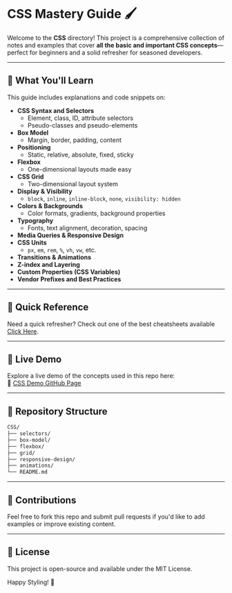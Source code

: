 # CSS Mastery Guide 🖌️

Welcome to the **CSS** directory! This project is a comprehensive collection of notes and examples that cover **all the basic and important CSS concepts**—perfect for beginners and a solid refresher for seasoned developers.

---

## 📘 What You'll Learn

This guide includes explanations and code snippets on:

- **CSS Syntax and Selectors**
  - Element, class, ID, attribute selectors
  - Pseudo-classes and pseudo-elements
- **Box Model**
  - Margin, border, padding, content
- **Positioning**
  - Static, relative, absolute, fixed, sticky
- **Flexbox**
  - One-dimensional layouts made easy
- **CSS Grid**
  - Two-dimensional layout system
- **Display & Visibility**
  - `block`, `inline`, `inline-block`, `none`, `visibility: hidden`
- **Colors & Backgrounds**
  - Color formats, gradients, background properties
- **Typography**
  - Fonts, text alignment, decoration, spacing
- **Media Queries & Responsive Design**
- **CSS Units**
  - `px`, `em`, `rem`, `%`, `vh`, `vw`, etc.
- **Transitions & Animations**
- **Z-index and Layering**
- **Custom Properties (CSS Variables)**
- **Vendor Prefixes and Best Practices**

---

## 📎 Quick Reference

Need a quick refresher? Check out one of the best cheatsheets available [Click Here](https://drive.google.com/file/d/1meJDX8p4I1RMU2-RWY5HiR85Jv9PY0JD/view?usp=sharing).

---

## 🎯 Live Demo

Explore a live demo of the concepts used in this repo here:  
🔗 [CSS Demo GitHub Page](https://prnvgiri.github.io/MERN-Stack/CSS/)

---

## 📂 Repository Structure

```bash
CSS/
├── selectors/
├── box-model/
├── flexbox/
├── grid/
├── responsive-design/
├── animations/
└── README.md
```
---
## 🤝 Contributions
Feel free to fork this repo and submit pull requests if you'd like to add examples or improve existing content.

----

## 📜 License
This project is open-source and available under the MIT License.

Happy Styling! 💅
